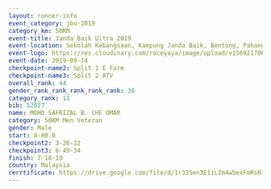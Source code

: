 ```yaml
---
layout: runner-info 
event_category: jbu-2019 
category_km: 50KM 
event-title: Janda Baik Ultra 2019 
event-location: Sekolah Kebangsaan, Kampung Janda Baik, Bentong, Pahang, Malaysia 
event-logo: https://res.cloudinary.com/raceyaya/image/upload/v1569217009/logo/janda-baik_vch1pc.jpg 
event-date: 2019-09-14 
checkpoint-name2: Split 1 E Farm 
checkpoint-name3: Split 2 ATV 
overall_rank: 44
gender_rank_rank_rank_rank_rank: 36
category_rank: 11
bib: 52027
name: MOHD SAFRIZAL B. CHE OMAR
category: 50KM Men Veteran
gender: Male
start: 0-00.0
checkpoint2: 3-26-22
checkpoint3: 6-49-34
finish: 7-18-19
country: Malaysia
cerrtificate: https://drive.google.com/file/d/1r33Sen3E1iLZm4w5exFmRsRllo5HHdCk/view?usp=sharing
---
```

